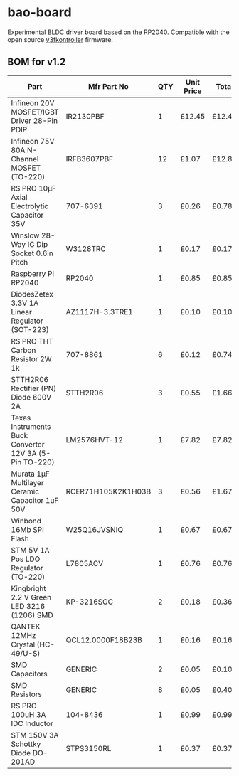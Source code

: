 # bao-board
Experimental BLDC driver board based on the RP2040.
Compatible with the open source [v3fkontroller](https://github.com/owoalex/v3fkontroller) firmware.

## BOM for v1.2
| Part | Mfr Part No | QTY | Unit Price | Total |
| -- | -- | -- | -- | -- |
| Infineon 20V MOSFET/IGBT Driver 28-Pin PDIP | IR2130PBF | 1 | £12.45 | £12.45 |
| Infineon 75V 80A N-Channel MOSFET (TO-220) | IRFB3607PBF | 12 | £1.07 | £12.84 |
| RS PRO 10μF Axial Electrolytic Capacitor 35V | 707-6391 | 3 | £0.26 | £0.78 |
| Winslow 28-Way IC Dip Socket 0.6in Pitch | W3128TRC | 1 | £0.17 | £0.17 |
| Raspberry Pi RP2040 | RP2040 | 1 | £0.85 | £0.85 |
| DiodesZetex 3.3V 1A Linear Regulator (SOT-223) | AZ1117H-3.3TRE1 | 1 | £0.10 | £0.10 |
| RS PRO THT Carbon Resistor 2W 1k | 707-8861 | 6 | £0.12 | £0.74 |
| STTH2R06 Rectifier (PN) Diode 600V 2A | STTH2R06 | 3 | £0.55 | £1.66 |
| Texas Instruments Buck Converter 12V 3A (5-Pin TO-220) | LM2576HVT-12 | 1 | £7.82 | £7.82 |
| Murata 1μF Multilayer Ceramic Capacitor 1uF 50V | RCER71H105K2K1H03B | 3 | £0.56 | £1.67 |
| Winbond 16Mb SPI Flash | W25Q16JVSNIQ | 1 | £0.67 | £0.67 |
| STM 5V 1A Pos LDO Regulator (TO-220) | L7805ACV | 1 | £0.76 | £0.76 |
| Kingbright 2.2 V Green LED 3216 (1206) SMD | KP-3216SGC | 2 | £0.18 | £0.36 |
| QANTEK 12MHz Crystal (HC-49/U-S) | QCL12.0000F18B23B | 1 | £0.16 | £0.16 |
| SMD Capacitors | GENERIC | 2 | £0.05 | £0.10 |
| SMD Resistors | GENERIC | 8 | £0.05 | £0.40 |
| RS PRO 100uH 3A IDC Inductor | 104-8436 | 1 | £0.99 | £0.99 |
| STM 150V 3A Schottky Diode DO-201AD | STPS3150RL | 1 | £0.37 | £0.37 |
